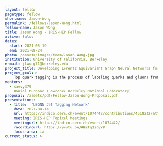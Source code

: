 ```yaml
---
layout: fellow
pagetype: fellow
shortname: Jason-Wong
permalink: /fellows/Jason-Wong.html
fellow-name: Jason Wong
title: Jason Wong - IRIS-HEP Fellow
active: false
dates:
  start: 2021-05-19
  end: 2021-08-24
photo: /assets/images/team/Jason-Wong.jpg
institution: University of California, Berkeley
e-mail: jtwong71@berkeley.edu
project_title: Developing Lorentz Equivariant Graph Neural Networks for Top Quark Tagging
project_goal: >
    Top quark tagging is the process of labeling quarks and gluons from particle accelerator data. Machine learning helps automate this labeling process to help us understand physics and test theories. The goal of this project is to use graph neural networks to improve the accuracy of the labeling process and also imposing Lorentz symmetry into the network architecture to greatly reduce the training time.
mentors:
  - savvy379
  - Daniel Murnane (Lawrence Berkeley National Laboratory)
proposal: /assets/pdf/Fellow-Jason-Wong-Proposal.pdf
presentations:
  - title:  "LEGNN Jet Tagging Network"
    date: 2021-09-14
    url: https://indico.cern.ch/event/1074442/contributions/4518232/attachments/2308996/3928812/Lorentz-Equivariant-Network-Presentation.pdf
    meeting: IRIS-HEP Topical Meetings
    meetingurl: https://indico.cern.ch/event/1074442/
    recordingurl: https://youtu.be/HBETq2zCyY8
    focus-area: ia
current_status: >
---
```

